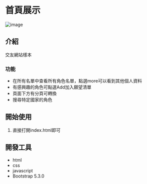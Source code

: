 # 首頁展示
![image](https://github.com/sigox/MakeFriendsSample/assets/131880018/9734ab86-c5aa-44c4-9d69-4bc0523544a2)

## 介紹

交友網站樣本

### 功能

- 在所有名單中查看所有角色名單，點選more可以看到其他個人資料
- 有感興趣的角色可點選Add加入願望清單
- 頁面下方有分頁可轉換
- 搜尋特定國家的角色

## 開始使用

1. 直接打開index.html即可

## 開發工具

- html
- css
- javascript
- Bootstrap 5.3.0
